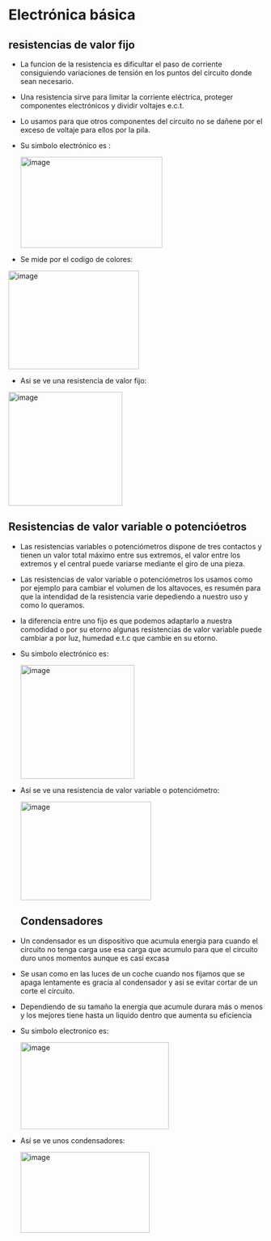 # Electrónica básica

## resistencias de valor fijo
- La funcion de la resistencia es dificultar el paso de corriente consiguiendo variaciones de tensión en los puntos del circuito donde sean necesario.

- Una resistencia sirve para limitar la corriente eléctrica, proteger componentes electrónicos y dividir voltajes e.c.t.
  
- Lo usamos para que otros componentes del circuito no se dañene por el exceso de voltaje para ellos por la pila.

- Su simbolo electrónico es :
  
  <img width="280" height="180" alt="image" src="https://github.com/user-attachments/assets/55d2d3cc-0e5b-4b40-9830-80e095467768" />
  


- Se mide por el codigo de colores:
  
  
<img width="258" height="195" alt="image" src="https://github.com/user-attachments/assets/f9796f46-52f2-4a5f-9476-bd393dfbe77b" />

- Asi se ve una resistencia de valor fijo:


<img width="225" height="225" alt="image" src="https://github.com/user-attachments/assets/be496212-66b5-47d0-b509-55ecfb504b5f" />

## Resistencias de valor variable o potencióetros

- Las resistencias variables o potenciómetros dispone de tres contactos y tienen un valor total máximo entre sus extremos, el valor entre los extremos y el central puede variarse mediante el giro de una pieza.

- Las resistencias de valor variable o potenciómetros los usamos como por ejemplo para cambiar el volumen de los altavoces, es resumén para que la intendidad de la resistencia varie depediendo a nuestro uso y como lo queramos.

- la diferencia entre uno fijo es que podemos adaptarlo a nuestra comodidad o por su etorno algunas resistencias de valor variable puede cambiar a por luz, humedad e.t.c que cambie en su etorno.

- Su simbolo electrónico es:

  <img width="225" height="225" alt="image" src="https://github.com/user-attachments/assets/91395001-dab5-4ace-9598-f5ba53fa2bdf" />

- Así se ve una resistencia de valor variable o potenciómetro:

  <img width="258" height="195" alt="image" src="https://github.com/user-attachments/assets/b2de1902-c390-416f-b3c5-83a8ecbd0aa6" />

  ## Condensadores
  
- Un condensador es un dispositivo que acumula energia para cuando el circuito no tenga carga use esa carga que acumulo para que el circuito duro unos momentos aunque es casi excasa

- Se usan como en las luces de un coche cuando nos fijamos que se apaga lentamente es gracia al condensador y asi se evitar cortar de un corte el circuito.

- Dependiendo de su tamaño la energia que acumule durara más o menos y los mejores tiene hasta un liquido dentro que aumenta su eficiencia

- Su simbolo electronico es:

  <img width="293" height="172" alt="image" src="https://github.com/user-attachments/assets/15ac1765-deec-4090-ab69-0d9ddf52c6fb" />

- Así se ve unos condensadores:

  <img width="255" height="160" alt="image" src="https://github.com/user-attachments/assets/7536ae57-1555-4ff8-802d-5ba1efdca1ab" />



  






